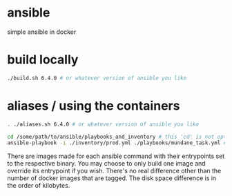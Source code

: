 # ansible

simple ansible in docker

# build locally

```sh
./build.sh 6.4.0 # or whatever version of ansible you like
```

# aliases / using the containers

```sh
. ./aliases.sh 6.4.0 # or whatever version of ansible you like
```

```sh
cd /some/path/to/ansible/playbooks_and_inventory # this 'cd' is not optional. $PWD is passed into the container
ansible-playbook -i ./inventory/prod.yml ./playbooks/mundane_task.yml # paths must be a relative path within $PWD
```

There are images made for each ansible command with their entrypoints set to the respective binary. You may choose to only build one image and override its entrypoint if you wish. There's no real difference other than the number of docker images that are tagged. The disk space difference is in the order of kilobytes.
